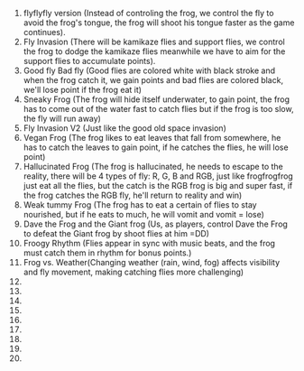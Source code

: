 1. flyflyfly version (Instead of controling the frog, we control the fly to avoid the frog's tongue, the frog will shoot his tongue faster as the game continues).
2. Fly Invasion (There will be kamikaze flies and support flies, we control the frog to dodge the kamikaze flies meanwhile we have to aim for the support flies to accumulate points).
3. Good fly Bad fly (Good flies are colored white with black stroke and when the frog catch it, we gain points and bad flies are colored black, we'll lose point if the frog eat it)
4. Sneaky Frog (The frog will hide itself underwater, to gain point, the frog has to come out of the water fast to catch flies but if the frog is too slow, the fly will run away)
5. Fly Invasion V2 (Just like the good old space invasion)
6. Vegan Frog (The frog likes to eat leaves that fall from somewhere, he has to catch the leaves to gain point, if he catches the flies, he will lose point)
7. Hallucinated Frog (The frog is hallucinated, he needs to escape to the reality, there will be 4 types of fly: R, G, B and RGB, just like frogfrogfrog just eat all the flies, but the catch is the RGB frog is big and super fast, if the frog catches the RGB fly, he'll return to reality and win)
8. Weak tummy Frog (The frog has to eat a certain of flies to stay nourished, but if he eats to much, he will vomit and vomit = lose)
9. Dave the Frog and the Giant frog (Us, as players, control Dave the Frog to defeat the Giant frog by shoot flies at him =DD)
10. Froogy Rhythm (Flies appear in sync with music beats, and the frog must catch them in rhythm for bonus points.)
11. Frog vs. Weather(Changing weather (rain, wind, fog) affects visibility and fly movement, making catching flies more challenging)
12. 
13. 
14. 
15. 
16. 
17. 
18. 
19. 
20. 